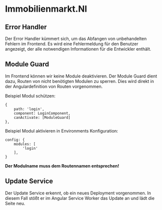 # Immobilienmarkt.NI


## Error Handler

Der Error Handler kümmert sich, um das Abfangen von unbehandelten Fehlern im Frontend. Es wird eine Fehlermeldung für den Benutzer angezeigt, der alle notwendigen Informationen für die Entwickler enthält.


## Module Guard

Im Frontend können wir keine Module deaktivieren. Der Module Guard dient dazu, Routen von nicht benötigten Modulen zu sperren. Dies wird direkt in der Angulardefinition von Routen vorgenommen.

Beispiel Modul schützen:
```
{
    path: 'login',
    component: LoginComponent,
    canActivate: [ModuleGuard]
},
```

Beispiel Modul aktivieren in Environments Konfiguration:
```
config: {
    modules: [
        'login'
    ],
}
```

**Der Modulname muss dem Routennamen entsprechen!**


## Update Service

Der Update Service erkennt, ob ein neues Deployment vorgenommen. In diesem Fall stößt er im Angular Service Worker das Update an und lädt die Seite neu.

